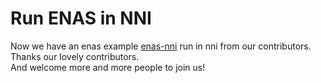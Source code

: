 **Run ENAS in NNI**  
===

Now we have an enas example [enas-nni](https://github.com/countif/enas_nni) run in nni from our contributors. Thanks our lovely contributors.  
And welcome more and more people to join us!